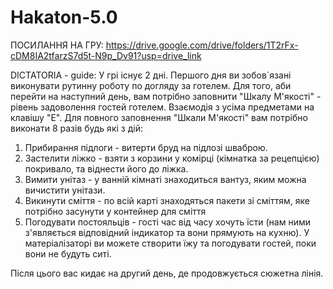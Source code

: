 # Hakaton-5.0

ПОСИЛАННЯ НА ГРУ:
https://drive.google.com/drive/folders/1T2rFx-cDM8IA2tfarzS7d5t-N9p_Dv91?usp=drive_link


DICTATORIA - guide:
У грі існує 2 дні. Першого дня ви зобов`язані виконувати рутинну роботу по догляду за готелем. Для того, аби перейти на наступний день, вам потрібно заповнити "Шкалу М'якості" - рівень задоволення гостей готелем.
Взаємодія з усіма предметами на клавішу "E".
Для повного заповнення "Шкали М'якості" вам потрібно виконати 8 разів будь які з дій:
  1. Прибирання підлоги - витерти бруд на підлозі шваброю.
  2. Застелити ліжко - взяти з корзини у комірці (кімнатка за рецепцією) покривало, та віднести його до ліжка.
  3. Вимити унітаз - у ванній кімнаті знаходиться вантуз, яким можна вичистити унітази.
  4. Викинути сміття - по всій карті знаходяться пакети зі сміттям, яке потрібно засунути у контейнер для сміття
  5. Погодувати постояльців - гості час від часу хочуть їсти (нам ними з'являється відповідний індикатор та вони прямують на кухню). У матеріалізаторі ви можете створити їжу та погодувати гостей, поки вони не будуть ситі.

Після цього вас кидає на другий день, де продовжується сюжетна лінія.
